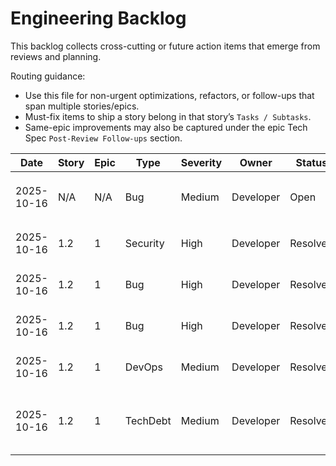 # Engineering Backlog

This backlog collects cross-cutting or future action items that emerge from reviews and planning.

Routing guidance:

- Use this file for non-urgent optimizations, refactors, or follow-ups that span multiple stories/epics.
- Must-fix items to ship a story belong in that story’s `Tasks / Subtasks`.
- Same-epic improvements may also be captured under the epic Tech Spec `Post-Review Follow-ups` section.

| Date | Story | Epic | Type | Severity | Owner | Status | Notes |
| ---- | ----- | ---- | ---- | -------- | ----- | ------ | ----- |
| 2025-10-16 | N/A | N/A | Bug | Medium | Developer | Open | Fix hydration warning in route test - `src/__tests__/routes/index.test.tsx:18` HTML structure issue (pre-existing, found during Story 1.1 review) |
| 2025-10-16 | 1.2 | 1 | Security | High | Developer | Resolved | Add `.dev.vars`, `.xata/`, `.xatarc` to `.gitignore` - FIXED: Added to .gitignore lines 10-12 |
| 2025-10-16 | 1.2 | 1 | Bug | High | Developer | Resolved | Implement Prisma Client singleton pattern - FIXED: Created `src/lib/db.ts` with singleton implementation |
| 2025-10-16 | 1.2 | 1 | Bug | High | Developer | Resolved | Fix connection pool leak in error paths - FIXED: Singleton pattern manages pool lifecycle |
| 2025-10-16 | 1.2 | 1 | DevOps | Medium | Developer | Resolved | Add `restart: unless-stopped` to Docker Compose - FIXED: Added to docker-compose.yml:7 |
| 2025-10-16 | 1.2 | 1 | TechDebt | Medium | Developer | Resolved | Replace `process.env` with `getContext('cloudflare').env` - ACCEPTED: process.env works in both local and Workers runtimes per TanStack Start design |
